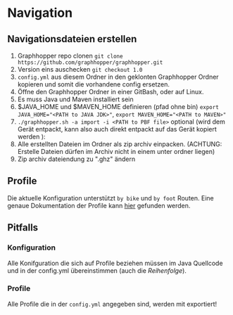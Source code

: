 # Navigation


## Navigationsdateien erstellen
1. Graphhopper repo clonen ``git clone https://github.com/graphhopper/graphhopper.git``
2. Version eins auschecken ``git checkout 1.0``
3. `config.yml` aus diesem Ordner in den geklonten Graphhopper Ordner kopieren und somit die vorhandene config ersetzen.
4. Öffne den Graphhopper Ordner in einer GitBash, oder auf Linux.
5. Es muss Java und Maven installiert sein
6. $JAVA_HOME und $MAVEN_HOME definieren (pfad ohne bin) ``export JAVA_HOME="<PATH to JAVA JDK>"``, ``export MAVEN_HOME="<PATH to MAVEN>"``
7. ``./graphhopper.sh -a import -i <PATH to PBF file>``
  optional (wird dem Gerät entpackt, kann also auch direkt entpackt auf das Gerät kopiert werden ):
8. Alle erstellten Dateien im Ordner als zip archiv einpacken. (ACHTUNG: Erstelle Dateien dürfen im Archiv nicht in einem unter ordner liegen)
9. Zip archiv dateiendung zu ".ghz" ändern


## Profile

Die aktuelle Konfiguration unterstützt `by bike` und `by foot` Routen. 
Eine genaue Dokumentation der Profile kann [hier](https://github.com/graphhopper/graphhopper/blob/1.0/docs/core/profiles.md) gefunden werden.

## Pitfalls
### Konfiguration
Alle Konifguration die sich auf Profile beziehen müssen im Java Quellcode und in der config.yml übereinstimmen (auch die *Reihenfolge*).

### Profile
Alle Profile die in der `config.yml` angegeben sind, werden mit exportiert!
